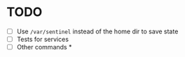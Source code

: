 TODO
===

- [ ] Use `/var/sentinel` instead of the home dir to save state
- [ ] Tests for services
- [ ] Other commands *
